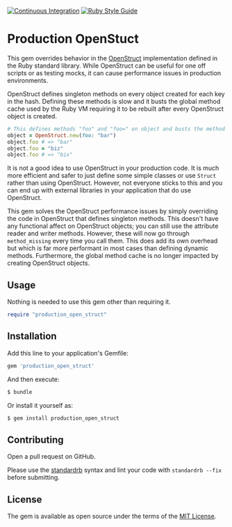 [![Continuous Integration](https://github.com/bdurand/production_open_struct/actions/workflows/continuous_integration.yml/badge.svg)](https://github.com/bdurand/production_open_struct/actions/workflows/continuous_integration.yml)
[![Ruby Style Guide](https://img.shields.io/badge/code_style-standard-brightgreen.svg)](https://github.com/testdouble/standard)

# Production OpenStuct

This gem overrides behavior in the [OpenStruct](https://github.com/ruby/ostruct) implementation defined in the Ruby standard library. While OpenStruct can be useful for one off scripts or as testing mocks, it can cause performance issues in production environments.

OpenStruct defines singleton methods on every object created for each key in the hash. Defining these methods is slow and it busts the global method cache used by the Ruby VM requiring it to be rebuilt after every OpenStruct object is created.

```ruby
# This defines methods "foo" and "foo=" on object and busts the method cache
object = OpenStruct.new(foo: "bar")
object.foo # => "bar"
object.foo = "biz"
object.foo # => "bix"
```

It is not a good idea to use OpenStruct in your production code. It is much more efficient and safer to just define some simple classes or use `Struct` rather than using OpenStruct. However, not everyone sticks to this and you can end up with external libraries in your application that do use OpenStruct.

This gem solves the OpenStruct performance issues by simply overriding the code in OpenStruct that defines singleton methods. This doesn't have any functional affect on OpenStruct objects; you can still use the attribute reader and writer methods. However, these will now go through `method_missing` every time you call them. This does add its own overhead but which is far more performant in most cases than defining dynamic methods. Furthermore, the global method cache is no longer impacted by creating OpenStruct objects.

## Usage

Nothing is needed to use this gem other than requiring it.

```ruby
require "production_open_struct"
```

## Installation

Add this line to your application's Gemfile:

```ruby
gem 'production_open_struct'
```

And then execute:
```bash
$ bundle
```

Or install it yourself as:
```bash
$ gem install production_open_struct
```

## Contributing

Open a pull request on GitHub.

Please use the [standardrb](https://github.com/testdouble/standard) syntax and lint your code with `standardrb --fix` before submitting.

## License

The gem is available as open source under the terms of the [MIT License](https://opensource.org/licenses/MIT).
